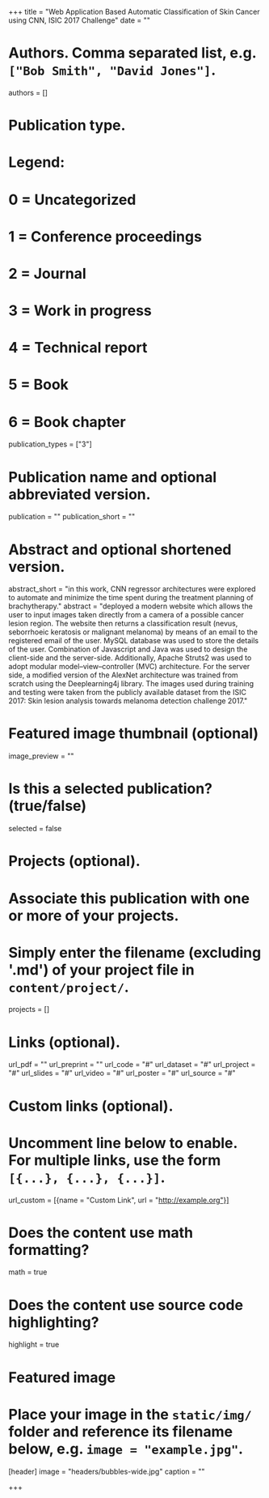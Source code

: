 +++
title = "Web Application Based Automatic Classification of Skin Cancer using CNN, ISIC 2017 Challenge"
date = ""

# Authors. Comma separated list, e.g. `["Bob Smith", "David Jones"]`.
authors = []

# Publication type.
# Legend:
# 0 = Uncategorized
# 1 = Conference proceedings
# 2 = Journal
# 3 = Work in progress
# 4 = Technical report
# 5 = Book
# 6 = Book chapter
publication_types = ["3"]

# Publication name and optional abbreviated version.
 publication = ""
 publication_short = ""

# Abstract and optional shortened version.
abstract_short = "in this work, CNN regressor architectures were explored to automate and minimize the time spent during the treatment planning of brachytherapy." 
abstract = "deployed a modern website which allows the user to input images taken directly from a camera of a possible cancer lesion region. The website then returns a classification result (nevus, seborrhoeic keratosis or malignant melanoma) by means of an email to the registered email of the user. MySQL database was used to store the details of the user. Combination of Javascript and Java was used to design the client-side and the server-side. Additionally, Apache Struts2 was used to adopt modular model–view–controller (MVC) architecture. For the server side, a modified version of the AlexNet architecture was trained from scratch using the Deeplearning4j library. The images used during training and testing were taken from the publicly available dataset from the ISIC 2017: Skin lesion analysis towards melanoma detection challenge 2017."
# Featured image thumbnail (optional)
image_preview = ""

# Is this a selected publication? (true/false)
selected = false

# Projects (optional).
#   Associate this publication with one or more of your projects.
#   Simply enter the filename (excluding '.md') of your project file in `content/project/`.
projects = []

# Links (optional).
url_pdf = ""
url_preprint = ""
url_code = "#"
url_dataset = "#"
url_project = "#"
url_slides = "#"
url_video = "#"
url_poster = "#"
url_source = "#"

# Custom links (optional).
#   Uncomment line below to enable. For multiple links, use the form `[{...}, {...}, {...}]`.
url_custom = [{name = "Custom Link", url = "http://example.org"}]

# Does the content use math formatting?
math = true

# Does the content use source code highlighting?
highlight = true

# Featured image
# Place your image in the `static/img/` folder and reference its filename below, e.g. `image = "example.jpg"`.
[header]
image = "headers/bubbles-wide.jpg"
caption = ""

+++

